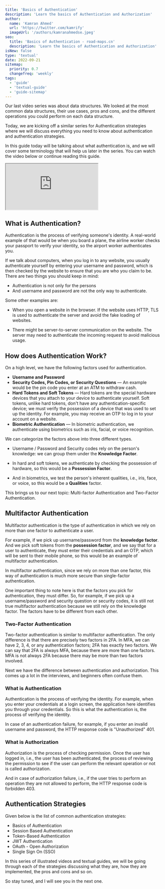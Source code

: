 ```yaml
---
title: 'Basics of Authentication'
description: 'Learn the basics of Authentication and Authorization'
author:
  name: 'Kamran Ahmed'
  url: 'https://twitter.com/kamrify'
  imageUrl: '/authors/kamranahmedse.jpeg'
seo:
  title: 'Basics of Authentication - road-maps.cn'
  description: 'Learn the basics of Authentication and Authorization'
isNew: false
type: 'textual'
date: 2022-09-21
sitemap:
  priority: 0.7
  changefreq: 'weekly'
tags:
  - 'guide'
  - 'textual-guide'
  - 'guide-sitemap'
---
```


Our last video series was about data structures. We looked at the most common data structures, their use cases, pros and cons, and the different operations you could perform on each data structure.

Today, we are kicking off a similar series for Authentication strategies where we will discuss everything you need to know about authentication and authentication strategies.

In this guide today will be talking about what authentication is, and we will cover some terminology that will help us later in the series. You can watch the video below or continue reading this guide.

<iframe class="w-full aspect-video mb-5" src="https://www.youtube.com/embed/Mcyt9SrZT6g" title="Basics of Authentication"></iframe>

## What is Authentication?

Authentication is the process of verifying someone's identity. A real-world example of that would be when you board a plane, the airline worker checks your passport to verify your identity, so the airport worker authenticates you.

If we talk about computers, when you log in to any website, you usually authenticate yourself by entering your username and password, which is then checked by the website to ensure that you are who you claim to be. There are two things you should keep in mind:

- Authentication is not only for the persons
- And username and password are not the only way to authenticate.

Some other examples are:

- When you open a website in the browser. If the website uses HTTP, TLS is used to authenticate the server and avoid the fake loading of websites.

- There might be server-to-server communication on the website. The server may need to authenticate the incoming request to avoid malicious usage.

## How does Authentication Work?

On a high level, we have the following factors used for authentication.

- **Username and Password**
- **Security Codes, Pin Codes, or Security Questions** — An example would be the pin code you enter at an ATM to withdraw cash.
- **Hard Tokens and Soft Tokens** — Hard tokens are the special hardware devices that you attach to your device to authenticate yourself. Soft tokens, unlike hard tokens, don't have any authentication-specific device; we must verify the possession of a device that was used to set up the identity. For example, you may receive an OTP to log in to your account on a website.
- **Biometric Authentication** — In biometric authentication, we authenticate using biometrics such as iris, facial, or voice recognition.

We can categorize the factors above into three different types.

- Username / Password and Security codes rely on the person's knowledge: we can group them under the **Knowledge Factor**.

- In hard and soft tokens, we authenticate by checking the possession of hardware, so this would be a **Possession Factor**.

- And in biometrics, we test the person's inherent qualities, i.e., iris, face, or voice, so this would be a **Qualities** factor.

This brings us to our next topic: Multi-factor Authentication and Two-Factor Authentication.

## Multifactor Authentication

Multifactor authentication is the type of authentication in which we rely on more than one factor to authenticate a user.

For example, if we pick up username/password from the **knowledge factor**. And we pick soft tokens from the **possession factor**, and we say that for a user to authenticate, they must enter their credentials and an OTP, which will be sent to their mobile phone, so this would be an example of multifactor authentication.

In multifactor authentication, since we rely on more than one factor, this way of authentication is much more secure than single-factor authentication.

One important thing to note here is that the factors you pick for authentication, they must differ. So, for example, if we pick up a username/password and security question or security codes, it is still not true multifactor authentication because we still rely on the knowledge factor. The factors have to be different from each other.

### Two-Factor Authentication

Two-factor authentication is similar to multifactor authentication. The only difference is that there are precisely two factors in 2FA. In MFA, we can have 2, 3, 4, or any authentication factors; 2FA has exactly two factors. We can say that 2FA is always MFA, because there are more than one factors. MFA is not always 2FA because there may be more than two factors involved.

Next we have the difference between authentication and authorization. This comes up a lot in the interviews, and beginners often confuse them.

### What is Authentication

Authentication is the process of verifying the identity. For example, when you enter your credentials at a login screen, the application here identifies you through your credentials. So this is what the authentication is, the process of verifying the identity.

In case of an authentication failure, for example, if you enter an invalid username and password, the HTTP response code is "Unauthorized" 401.

### What is Authorization

Authorization is the process of checking permission. Once the user has logged in, i.e., the user has been authenticated, the process of reviewing the permission to see if the user can perform the relevant operation or not is called authorization.

And in case of authorization failure, i.e., if the user tries to perform an operation they are not allowed to perform, the HTTP response code is forbidden 403.

## Authentication Strategies

Given below is the list of common authentication strategies:

- Basics of Authentication
- Session Based Authentication
- Token-Based Authentication
- JWT Authentication
- OAuth - Open Authorization
- Single Sign On (SSO)

In this series of illustrated videos and textual guides, we will be going through each of the strategies discussing what they are, how they are implemented, the pros and cons and so on.

So stay tuned, and I will see you in the next one.

